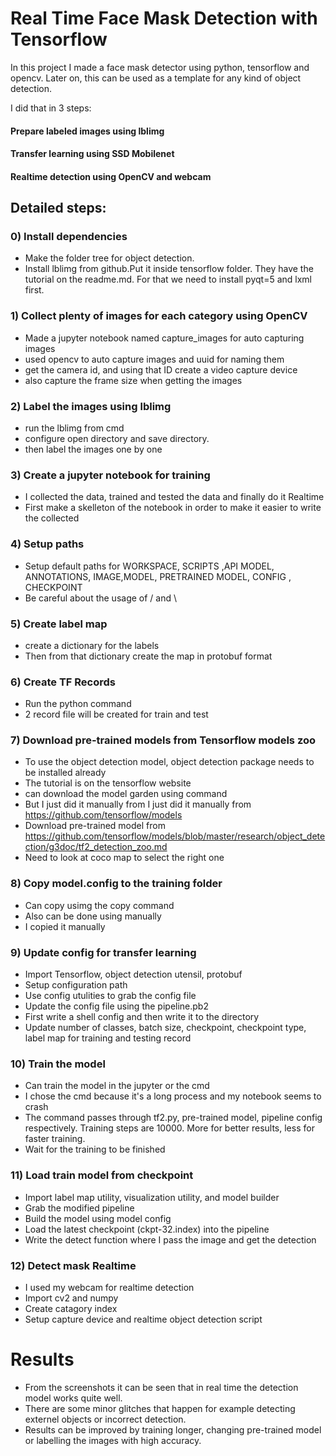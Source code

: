 
# Real Time Face Mask Detection with Tensorflow

In this project I made a face mask detector using python, tensorflow and opencv. Later on, this can be used as a template for any kind of object detection.

 I did that in 3 steps:
  #### Prepare labeled images using lblimg

  #### Transfer learning using SSD Mobilenet

  #### Realtime detection using OpenCV and webcam

## Detailed steps:
### 0) Install dependencies
* Make the folder tree for object detection.
* Install lblimg from github.Put it inside tensorflow folder. They have the tutorial on the readme.md. For that we need to install pyqt=5 and lxml first.


### 1) Collect plenty of images for each category using OpenCV
* Made a jupyter notebook named capture_images for auto capturing images
* used opencv to auto capture images and uuid for naming them
* get the camera id, and using that ID create a video capture device
* also capture the frame size when getting the images



### 2) Label the images using lblimg
* run the lblimg from cmd
* configure open directory and save directory. 
* then label the images one by one

### 3) Create a jupyter notebook for training
* I collected the data, trained and tested the data and finally do it Realtime
* First make a skelleton of the notebook in order to make it easier to write the collected

### 4) Setup paths
* Setup default paths for WORKSPACE, SCRIPTS ,API MODEL, ANNOTATIONS, IMAGE,MODEL, PRETRAINED MODEL, CONFIG , CHECKPOINT 
* Be careful about the usage of / and \

### 5) Create label map
* create a dictionary for the labels
* Then from that dictionary create the map in protobuf format

### 6) Create TF Records
* Run the python command
* 2 record file will be created for train and test

### 7) Download pre-trained models from Tensorflow models zoo
* To use the object detection model, object detection package needs to be installed already
* The tutorial is on the tensorflow website
* can download the model garden using command
* But I just did it manually from  I just did it manually from https://github.com/tensorflow/models
* Download pre-trained model from https://github.com/tensorflow/models/blob/master/research/object_detection/g3doc/tf2_detection_zoo.md
* Need to look at coco map to select the right one

### 8) Copy model.config to the training folder
* Can copy usimg the copy command
* Also can be done using manually
* I copied it manually

### 9) Update config for transfer learning
* Import Tensorflow, object detection utensil, protobuf
* Setup configuration path
* Use config utulities to grab the config file
* Update the config file using the pipeline.pb2
* First write a shell config and then write it to the directory
* Update number of classes, batch size, checkpoint, checkpoint type, label map for training and testing record


### 10) Train the model
* Can train the model in the jupyter or the cmd
* I chose the cmd because it's a long process and my notebook seems to crash
* The command passes through tf2.py, pre-trained model, pipeline config respectively. Training steps are 10000. More for better results, less for faster training.
* Wait for the training to be finished

### 11) Load train model from checkpoint
* Import label map utility, visualization utility, and model builder
* Grab the modified pipeline
* Build the model using model config
* Load the latest checkpoint (ckpt-32.index) into the pipeline
* Write the detect function where I pass the image and get the detection

### 12) Detect mask Realtime
* I used my webcam for realtime detection 
* Import cv2 and numpy
* Create catagory index
* Setup capture device and realtime object detection script


# Results
* From the screenshots it can be seen that in real time the detection model works quite well.
* There are some minor glitches that happen for example detecting externel objects or incorrect detection.
* Results can be improved by training longer, changing pre-trained model or labelling the images with high accuracy.





